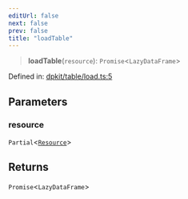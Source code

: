 ```yaml
---
editUrl: false
next: false
prev: false
title: "loadTable"
---
```


> **loadTable**(`resource`): `Promise`\<`LazyDataFrame`\>

Defined in: [dpkit/table/load.ts:5](https://github.com/datisthq/dpkit/blob/7a3ebb9422265a09d2e84e0952d10e0101139f80/dpkit/table/load.ts#L5)

## Parameters

### resource

`Partial`\<[`Resource`](/reference/dpkit/resource/)\>

## Returns

`Promise`\<`LazyDataFrame`\>
